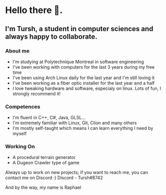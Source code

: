 # Hello there 👋. 
## I'm Tursh, a student in computer sciences and always happy to collaborate.

### About me
- I'm studying at Polytechnique Montreal in software engineering
- I've been working with computers for the last 3 years during my free time
- I've been using Arch Linux daily for the last year and I'm still loving it
- I've been working as a fiber optic installer for the last year and a half
- I love tweaking hardware and software, especialy on linux. Lots of fun, I strongly recommend it!

### Competences
- I'm fluent in C++, C#, Java, GLSL...
- I'm extremely familiar with Linux, Git, Clion and many others
- I'm mostly self-taught which means I can learn everything I need by myself

### Working On
- A procedural terrain generator
- A Dugeon Crawler type of game

Always up to work on new projects; if you want to reach me, you can contact me on Discord :) 
Discord - Tursh#8742

And by the way, my name is Raphael

<!--
**Tursh/Tursh** is a ✨ _special_ ✨ repository because its `README.md` (this file) appears on your GitHub profile.

Here are some ideas to get you started:

- 🔭 I’m currently working on ...
- 🌱 I’m currently learning ...
- 👯 I’m looking to collaborate on ...
- 🤔 I’m looking for help with ...
- 💬 Ask me about ...
- 📫 How to reach me: ...
- 😄 Pronouns: ...
- ⚡ Fun fact: ...
-->
